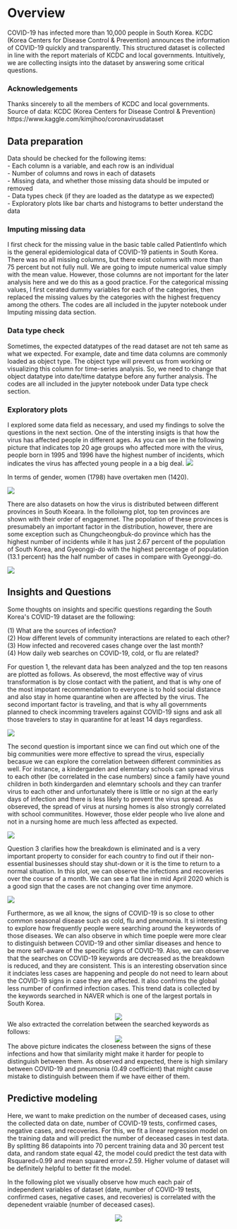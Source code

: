 <!DOCTYPE html>
<html>
<body>

<h1>Overview</h1>
COVID-19 has infected more than 10,000 people in South Korea. KCDC (Korea Centers for Disease Control & Prevention) announces the information of COVID-19 quickly and transparently. This structured dataset is collected in line with the report materials of KCDC and local governments. Intuitively, we are collecting insigts into the dataset by answering some critical questions.

<h3>Acknowledgements</h3>
Thanks sincerely to all the members of KCDC and local governments.
Source of data: KCDC (Korea Centers for Disease Control & Prevention)
https://www.kaggle.com/kimjihoo/coronavirusdataset

<h2>Data preparation</h2>
Data should be checked for the following items:
<br />
 - Each column is a variable, and each row is an individual
 <br />
 - Number of columns and rows in each of datasets
 <br />
 - Missing data, and whether those missing data should be imputed or removed
 <br />
 - Data types check (if they are loaded as the datatype as we expected)
 <br />
 - Exploratory plots like bar charts and histograms to better understand the data
 <br />

 <h3>Imputing missing data</h3>
I first check for the missing value in the basic table called PatientInfo which is the general epidemiological data of COVID-19 patients in South Korea. There was no all missing columns, but there exist columns with more than 75 percent but not fully null. We are going to impute numerical value simply with the mean value. However, those columns are not important for the later analysis here and we do this as a good practice. For the categorical missing values, I first cerated dummy variables for each of the categories, then replaced the missing values by the categories with the highest frequency among the others. The codes are all included in the jupyter notebook under Imputing missing data section.  

<h3> Data type check </h3>
Sometimes, the expected datatypes of the read dataset are not teh same as what we expected. For example, date and time data columns are commonly loaded as object type. The object type will prevent us from working or visualizing this column for time-series analysis. So, we need to change that object datatype into date/time datatype before any further analysis. The codes are all included in the jupyter notebook under Data type check section.   

<h3> Exploratory plots </h3>
I explored some data field as necessary, and used my findings to solve the questions in the next section.
One of the intersting insigts is that how the virus has affected people in different ages. As you can see in the following picture that indicates top 20 age groups who affected more with the virus, people born in 1995 and 1996 have the highest number of incidents, which indicates the virus has affected young people in a a big deal.

<img src="plots/birth.png" class="center">

In terms of gender, women (1798) have overtaken men (1420).

<img src="plots/gender.png" class="center">

There are also datasets on how the virus is distributed between different provinces in South Koeara. In the folloiwng plot, top ten provinces are shown with their order of engagemnet. The popolation of these provinces is presumabely an important factor in the distribution, however, there are some exception such as Chungcheongbuk-do province which has the highest number of incidents while it has just 2.67 percent of the population of South Korea, and Gyeonggi-do with the highest percentage of population (13.1 percent) has the half number of cases in compare with Gyeonggi-do.   

<img src="plots/province.png" class="center">

<h2>Insights and Questions</h2>
Some thoughts on insights and specific questions regarding the South Korea's COVID-19 dataset are the following:  

<p>
(1) What are the sources of infection? 
<br />
(2) How different levels of community interactions are related to each other? 
<br />
(3) How infected and recovered cases change over the last month?
<br />
(4) How daily web searches on COVID-19, cold, or flu are related?
<br />
</p>

For question 1, the relevant data has been analyzed and the top ten reasons are plotted as follows. As obserevd, the most effective way of virus transformation is by close contact with the patient, and that is why one of the most impotant recommendation to everyone is to hold social distance and also stay in home quarantine when are affected by the virus. The second important factor is traveling, and that is why all governments planned to check incomming travelers against COVID-19 signs and ask all those travelers to stay in quarantine for at least 14 days regardless.

<img src="plots/reasons.png" class="center">

The second question is important since we can find out which one of the big communities were more effective to spread the virus, especially becasue we can explore the correlation between different comminities as well. For instance, a kindergarden and elemntary schools can spread virus to each other (be correlated in the case numbers) since a family have yound children in both kindergarden and elemntary schools and they can tranfer virus to each other and unfortunately there is little or no sign at the early days of infection and there is less likely to prevent the virus spread. As obsereved, the spread of virus at nursing homes is also strongly correlated with school communitites. However, those elder people who live alone and not in a nursing home are much less affected as expected.

<img src="plots/community.png" class="center">

Question 3 clarifies how the breakdown is eliminated and is a very important property to consider for each country to find out if their non-essential businesses should stay shut-down or it is the time to return to a normal situation. In this plot, we can observe the infections and recoveries over the course of a month. We can see a flat line in mid April 2020 which is a good sign that the cases are not changing over time anymore.

<img src="plots/status_time.png" class="center">

Furthermore, as we all know, the signs of COVID-19 is so close to other common seasonal disease such as cold, flu and pneumonia. It si interesting to explore how frequently people were searching around the keywords of those diseases. We can also observe in which time poeple were more clear to distinguish between COVID-19 and other simliar diseases and hence to be more self-aware of the specific signs of COVID-19. Also, we can observe that the searches on COVID-19 keywords are decreased as the breakdown is reduced, and they are consistent. This is an interesting observation since it indciates less cases are happening and people do not need to learn about the COVID-19 signs in case they are affected. It also confrims the global less number of confirmed infection cases. This trend data is collected by the keywords searched in NAVER which is one of the largest portals in South Korea.
<center>
<img src="plots/search_time.png" align="middle">
</center>
We also extracted the correlation between the searched keywords as follows:
<center>
<img src="plots/search.png" align="middle">
</center>
The above picture indicates the closeness between the signs of these infections and how that similarity might make it harder for people to distinguish between them. As observed and expected, there is high similary between COVID-19 and pneumonia (0.49 coefficient) that might cause mistake to distinguish between them if we have either of them.  


<h2>Predictive modeling</h2>

Here, we want to make prediction on the number of deceased cases, using the collected data on date, number of COVID-19 tests, confirmed cases, negative cases, and recoveries. For this, we fit a linear regression model on the training data and will predict the number of deceased cases in test data. By splitting 86 datapoints into 70 percent training data and 30 percent test data, and random state equal 42, the model could predict the test data with Rsquared=0.99 and mean squared error=2.59. Higher volume of dataset will be definitely helpful to better fit the model. 

In the following plot we visually observe how much each pair of independent variables of dataset (date, number of COVID-19 tests, confirmed cases, negative cases, and recoveries) is correlated with the depenedent vraiable (number of deceased cases).   

<center>
<img src="plots/corr.png" align="middle">
</center>

</body>
</html>

